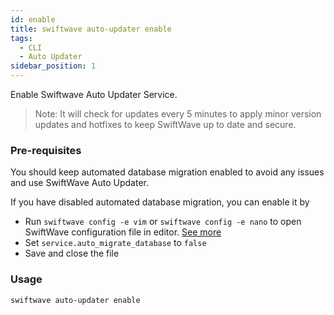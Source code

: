 ```yaml
---
id: enable
title: swiftwave auto-updater enable
tags:
  - CLI
  - Auto Updater
sidebar_position: 1
---
```


Enable Swiftwave Auto Updater Service.
> Note: It will check for updates every 5 minutes to apply minor version updates and hotfixes to keep SwiftWave up to date and secure.

### Pre-requisites
You should keep automated database migration enabled to avoid any issues and use SwiftWave Auto Updater.

If you have disabled automated database migration, you can enable it by
- Run `swiftwave config -e vim` or `swiftwave config -e nano` to open SwiftWave configuration file in editor. [See more](../config)
- Set `service.auto_migrate_database` to `false`
- Save and close the file

### Usage

```
swiftwave auto-updater enable
```

